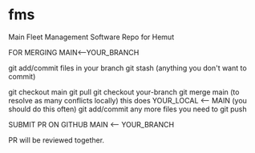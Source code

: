 # fms
Main Fleet Management Software Repo for Hemut











FOR MERGING MAIN<--YOUR_BRANCH

git add/commit files in your branch
git stash (anything you don't want to commit)

git checkout main
git pull
git checkout your-branch
git merge main (to resolve as many conflicts locally) this does YOUR_LOCAL <-- MAIN (you should do this often)
git add/commit any more files you need to
git push

SUBMIT PR ON GITHUB MAIN <-- YOUR_BRANCH

PR will be reviewed together.
